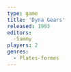 ```yaml
---
type: game
title: 'Dyna Gears'
released: 1993
editors: 
  -Sammy
players: 2
genres:
  - Plates-formes
---
```

